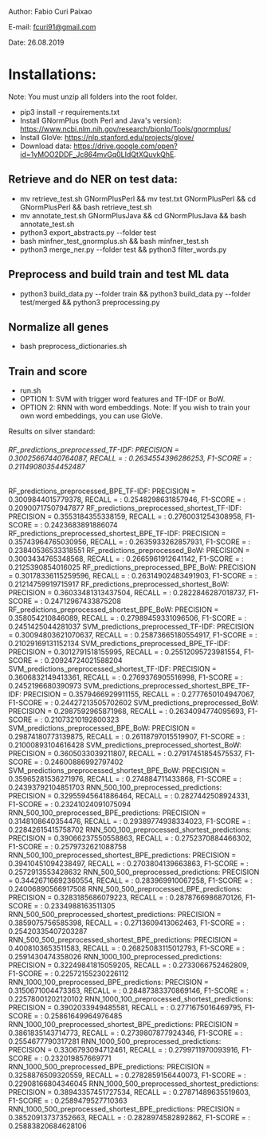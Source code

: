 Author: Fabio Curi Paixao 

E-mail: fcuri91@gmail.com

Date: 26.08.2019

# Installations:

Note: You must unzip all folders into the root folder.

* pip3 install -r requirements.txt
* Install GNormPlus (both Perl and Java's version): https://www.ncbi.nlm.nih.gov/research/bionlp/Tools/gnormplus/
* Install GloVe: https://nlp.stanford.edu/projects/glove/
* Download data: https://drive.google.com/open?id=1yMOO2DDF_Jc864mvGq0LIdQtXQuvkQhE.

## Retrieve and do NER on test data:

   * mv retrieve_test.sh GNormPlusPerl && mv test.txt GNormPlusPerl && cd GNormPlusPerl && bash retrieve_test.sh
   * mv annotate_test.sh GNormPlusJava && cd GNormPlusJava && bash annotate_test.sh
   * python3 export_abstracts.py --folder test
   * bash minfner_test_gnormplus.sh && bash minfner_test.sh
   * python3 merge_ner.py --folder test && python3 filter_words.py

## Preprocess and build train and test ML data

   * python3 build_data.py --folder train && python3 build_data.py --folder test/merged && python3 preprocessing.py
   
## Normalize all genes

   * bash preprocess_dictionaries.sh
   
## Train and score

   * run.sh
   * OPTION 1: SVM with trigger word features and TF-IDF or BoW.
   * OPTION 2: RNN with word embeddings. Note: If you wish to train your own word embeddings, you can use GloVe.
   
Results on silver standard:

###### RF_predictions_preprocessed_TF-IDF: PRECISION = 0.30025667440764087, RECALL =  : 0.2634554396286253, F1-SCORE =  : 0.21149080354452487
RF_predictions_preprocessed_BPE_TF-IDF: PRECISION = 0.3009844015779378, RECALL =  : 0.2548298631857946, F1-SCORE =  : 0.20900717507947877
RF_predictions_preprocessed_shortest_TF-IDF: PRECISION = 0.3553184355338159, RECALL =  : 0.2760031254308958, F1-SCORE =  : 0.2423683891886074
RF_predictions_preprocessed_shortest_BPE_TF-IDF: PRECISION = 0.35743964765030956, RECALL =  : 0.2635933262857931, F1-SCORE =  : 0.23840536533318551
RF_predictions_preprocessed_BoW: PRECISION = 0.3003434765348568, RECALL =  : 0.2665961912641142, F1-SCORE =  : 0.2125390854016025
RF_predictions_preprocessed_BPE_BoW: PRECISION = 0.30178336115259596, RECALL =  : 0.26314902483491903, F1-SCORE =  : 0.21214759919715917
RF_predictions_preprocessed_shortest_BoW: PRECISION = 0.36033481313437504, RECALL =  : 0.2822846287018737, F1-SCORE =  : 0.24712967433875208
RF_predictions_preprocessed_shortest_BPE_BoW: PRECISION = 0.358054210846089, RECALL =  : 0.27989459331096506, F1-SCORE =  : 0.2451425044281037
SVM_predictions_preprocessed_TF-IDF: PRECISION = 0.30094803621070637, RECALL =  : 0.25873665180554917, F1-SCORE =  : 0.21029169131152134
SVM_predictions_preprocessed_BPE_TF-IDF: PRECISION = 0.3012791518155995, RECALL =  : 0.25512095723981554, F1-SCORE =  : 0.20924724021588204
SVM_predictions_preprocessed_shortest_TF-IDF: PRECISION = 0.3606832149413361, RECALL =  : 0.2769376905516998, F1-SCORE =  : 0.2452196680390973
SVM_predictions_preprocessed_shortest_BPE_TF-IDF: PRECISION = 0.3579466929911155, RECALL =  : 0.2777650104947067, F1-SCORE =  : 0.24427213505702602
SVM_predictions_preprocessed_BoW: PRECISION = 0.2987592965871968, RECALL =  : 0.2634094774095693, F1-SCORE =  : 0.21073210192800323
SVM_predictions_preprocessed_BPE_BoW: PRECISION = 0.29874180773139875, RECALL =  : 0.26118797015519907, F1-SCORE =  : 0.21000893104616428
SVM_predictions_preprocessed_shortest_BoW: PRECISION = 0.3605033039211807, RECALL =  : 0.27917451854575537, F1-SCORE =  : 0.24600886992797402
SVM_predictions_preprocessed_shortest_BPE_BoW: PRECISION = 0.35965281536271976, RECALL =  : 0.274884711433868, F1-SCORE =  : 0.24393792104851703
RNN_500_100_preprocessed_predictions: PRECISION = 0.32955945641886464, RECALL =  : 0.2827442508924331, F1-SCORE =  : 0.23241024091075094
RNN_500_100_preprocessed_BPE_predictions: PRECISION = 0.3148108640354476, RECALL =  : 0.29389774938334023, F1-SCORE =  : 0.22842615415758702
RNN_500_100_preprocessed_shortest_predictions: PRECISION = 0.39066237550558863, RECALL =  : 0.2752370884466302, F1-SCORE =  : 0.2579732621088758
RNN_500_100_preprocessed_shortest_BPE_predictions: PRECISION = 0.39410451094238497, RECALL =  : 0.2703804139663863, F1-SCORE =  : 0.2572913553428632
RNN_500_500_preprocessed_predictions: PRECISION = 0.34426716692360554, RECALL =  : 0.283969910067258, F1-SCORE =  : 0.24006890566917508
RNN_500_500_preprocessed_BPE_predictions: PRECISION = 0.3283185686079223, RECALL =  : 0.2878766986870126, F1-SCORE =  : 0.2334988163511305
RNN_500_500_preprocessed_shortest_predictions: PRECISION = 0.3859075756585398, RECALL =  : 0.2713609413062463, F1-SCORE =  : 0.25420335407203287
RNN_500_500_preprocessed_shortest_BPE_predictions: PRECISION = 0.4008103653511583, RECALL =  : 0.26825083115012793, F1-SCORE =  : 0.2591430474358026
RNN_1000_100_preprocessed_predictions: PRECISION = 0.32249841815059205, RECALL =  : 0.2733066752462809, F1-SCORE =  : 0.22572155230226112
RNN_1000_100_preprocessed_BPE_predictions: PRECISION = 0.3150671004473363, RECALL =  : 0.28487383370869146, F1-SCORE =  : 0.22578001202120102
RNN_1000_100_preprocessed_shortest_predictions: PRECISION = 0.3902033949485581, RECALL =  : 0.2771675016469795, F1-SCORE =  : 0.25861649964976485
RNN_1000_100_preprocessed_shortest_BPE_predictions: PRECISION = 0.3861835143714773, RECALL =  : 0.2739807877924346, F1-SCORE =  : 0.2554677790317281
RNN_1000_500_preprocessed_predictions: PRECISION = 0.3306793094712461, RECALL =  : 0.2799711970093916, F1-SCORE =  : 0.232019857669771
RNN_1000_500_preprocessed_BPE_predictions: PRECISION = 0.3258876509320559, RECALL =  : 0.2782859156440073, F1-SCORE =  : 0.22908166804346045
RNN_1000_500_preprocessed_shortest_predictions: PRECISION = 0.38943357451727534, RECALL =  : 0.27871489635519603, F1-SCORE =  : 0.2589479527710363
RNN_1000_500_preprocessed_shortest_BPE_predictions: PRECISION = 0.38520913737352663, RECALL =  : 0.2828974582892862, F1-SCORE =  : 0.25883820684628106
